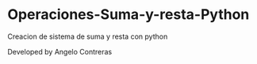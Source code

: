 # Operaciones-Suma-y-resta-Python

Creacion de sistema de suma y resta con python

Developed by Angelo Contreras
